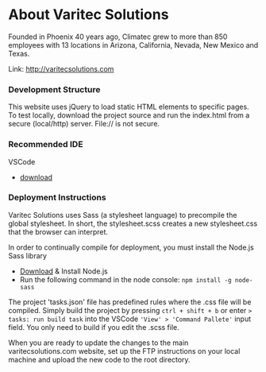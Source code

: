 # About Varitec Solutions
Founded in Phoenix 40 years ago, Climatec grew to more than 850 employees with 13 locations in Arizona, California, Nevada, New Mexico and Texas.

Link: http://varitecsolutions.com

### Development Structure
This website uses jQuery to load static HTML elements to specific pages. To test locally, download the project source and run the index.html from a secure (local/http) server. File:// is not secure.

### Recommended IDE
VSCode
- [download](https://code.visualstudio.com/download)

### Deployment Instructions
Varitec Solutions uses Sass (a stylesheet language) to precompile the global stylesheet. In short, the stylesheet.scss creates a new stylesheet.css that the browser can interpret.

In order to continually compile for deployment, you must install the Node.js Sass library
- [Download](https://nodejs.org/en/download/) & Install Node.js
- Run the following command in the node console: ```npm install -g node-sass```

The project 'tasks.json' file has predefined rules where the .css file will be compiled. Simply build the project by pressing ```ctrl + shift + b``` or enter ```> tasks: run build task``` into the VSCode ```'View' > 'Command Pallete'``` input field. You only need to build if you edit the .scss file.

When you are ready to update the changes to the main varitecsolutions.com website, set up the FTP instructions on your local machine and upload the new code to the root directory.